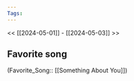 ```yaml
---
Tags: 
---
```

 << [[2024-05-01]] - [[2024-05-03]] >> 
## Favorite song
(Favorite_Song:: [[Something About You]])